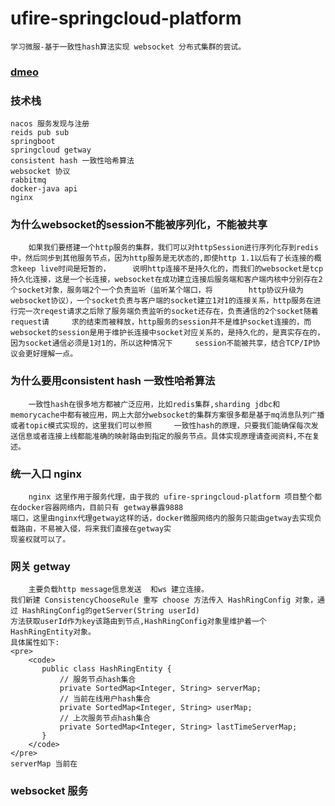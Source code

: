 # ufire-springcloud-platform
    学习微服-基于一致性hash算法实现 websocket 分布式集群的尝试。
### [dmeo](http://websocket.ufiredong.cn/ufire-websocket-ui/)
### 技术栈
    nacos 服务发现与注册
    reids pub sub 
    springboot
    springcloud getway
    consistent hash 一致性哈希算法
    websocket 协议
    rabbitmq
    docker-java api
    nginx
### 为什么websocket的session不能被序列化，不能被共享
        如果我们要搭建一个http服务的集群，我们可以对httpSession进行序列化存到redis中，然后同步到其他服务节点，因为http服务是无状态的,即使http 1.1以后有了长连接的概念keep live时间是短暂的，     说明http连接不是持久化的，而我们的websocket是tcp持久化连接，这是一个长连接，websocket在成功建立连接后服务端和客户端内核中分别存在2个socket对象，服务端2个一个负责监听（监听某个端口，将        http协议升级为websocket协议），一个socket负责与客户端的socket建立1对1的连接关系，http服务在进行完一次reqest请求之后除了服务端负责监听的socket还存在，负责通信的2个socket随着request请     求的结束而被释放，http服务的session并不是维护socket连接的，而websocket的session是用于维护长连接中socket对应关系的，是持久化的，是真实存在的，因为socket通信必须是1对1的，所以这种情况下     session不能被共享，结合TCP/IP协议会更好理解一点。
### 为什么要用consistent hash 一致性哈希算法
        一致性hash在很多地方都被广泛应用，比如redis集群,sharding jdbc和memorycache中都有被应用，网上大部分websocket的集群方案很多都是基于mq消息队列广播或者topic模式实现的，这里我们可以参照     一致性hash的原理，只要我们能确保每次发送信息或者连接上线都能准确的映射路由到指定的服务节点。具体实现原理请查阅资料,不在复述。
### 统一入口 nginx
        nginx 这里作用于服务代理，由于我的 ufire-springcloud-platform 项目整个都在docker容器网络内，目前只有 getway暴露9888
    端口，这里由nginx代理getway这样的话，docker微服网络内的服务只能由getway去实现负载路由，不易被入侵，将来我们直接在getway实
    现鉴权就可以了。
### 网关 getway
        主要负载http message信息发送  和ws 建立连接。
    我们新建 ConsistencyChooseRule 重写 choose 方法传入 HashRingConfig 对象，通过 HashRingConfig的getServer(String userId)
    方法获取userId作为key该路由到节点,HashRingConfig对象里维护着一个HashRingEntity对象。
    具体属性如下:
    <pre>
        <code>
           public class HashRingEntity {
               // 服务节点hash集合
               private SortedMap<Integer, String> serverMap;
               // 当前在线用户hash集合
               private SortedMap<Integer, String> userMap;
               // 上次服务节点hash集合
               private SortedMap<Integer, String> lastTimeServerMap;
           }
        </code>
    </pre>
    serverMap 当前在
### websocket 服务
